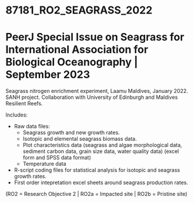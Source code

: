 # 87181_RO2_SEAGRASS_2022
# PeerJ Special Issue on Seagrass for International Association for Biological Oceanography | September 2023

Seagrass nitrogen enrichment experiment, Laamu Maldives, January 2022. SANH project. Collaboration with University of Edinburgh and Maldives Resilient Reefs. 

Includes: 
  - Raw data files: 
    - Seagrass growth and new growth rates. 
    - Isotopic and elemental seagrass biomass data. 
    - Plot characteristics data (seagrass and algae morphological data, sediment carbon data, grain size data, water quality data) (excel form and SPSS data format)
    - Temperature data
  - R-script coding files for statistical analysis for isotopic and seagrass growth rates.
  - First order intepretation excel sheets around seagrass production rates.

(RO2 = Research Objective 2 | RO2a = Impacted site | RO2b = Pristine site)
